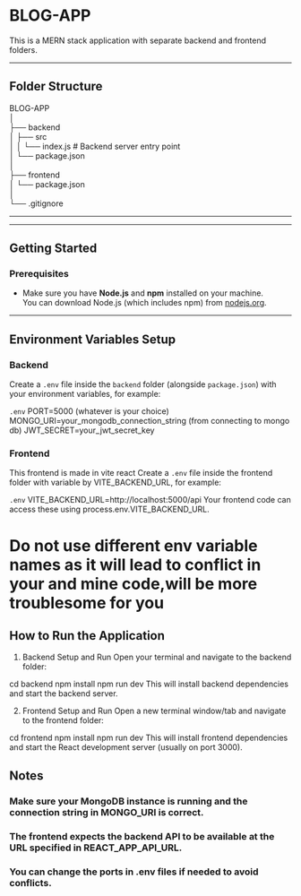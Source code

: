 # BLOG-APP

This is a MERN stack application with separate backend and frontend folders.

---

## Folder Structure

BLOG-APP  
│  
├── backend  
│ ├── src  
│ │ └── index.js  # Backend server entry point  
│ └── package.json  
│  
├── frontend  
│ └── package.json  
│  
└── .gitignore

---


---

## Getting Started

### Prerequisites

- Make sure you have **Node.js** and **npm** installed on your machine.  
  You can download Node.js (which includes npm) from [nodejs.org](https://nodejs.org/).

---

## Environment Variables Setup

### Backend

Create a `.env` file inside the `backend` folder (alongside `package.json`) with your environment variables, for example:

`.env`
PORT=5000 (whatever is your choice)
MONGO_URI=your_mongodb_connection_string (from connecting to mongo db)
JWT_SECRET=your_jwt_secret_key


### Frontend

This frontend is made in vite react
Create a `.env` file inside the frontend folder with variable by VITE_BACKEND_URL, for example:

`.env`
VITE_BACKEND_URL=http://localhost:5000/api
Your frontend code can access these using process.env.VITE_BACKEND_URL.

# Do not use different env variable names as it will lead to conflict in your and mine code,will be more troublesome for you

## How to Run the Application

1. Backend Setup and Run
Open your terminal and navigate to the backend folder:

cd backend
npm install
npm run dev
This will install backend dependencies and start the backend server.

2. Frontend Setup and Run
Open a new terminal window/tab and navigate to the frontend folder:

cd frontend
npm install
npm run dev
This will install frontend dependencies and start the React development server (usually on port 3000).

## Notes
### Make sure your MongoDB instance is running and the connection string in MONGO_URI is correct.
### The frontend expects the backend API to be available at the URL specified in REACT_APP_API_URL.
### You can change the ports in .env files if needed to avoid conflicts.



